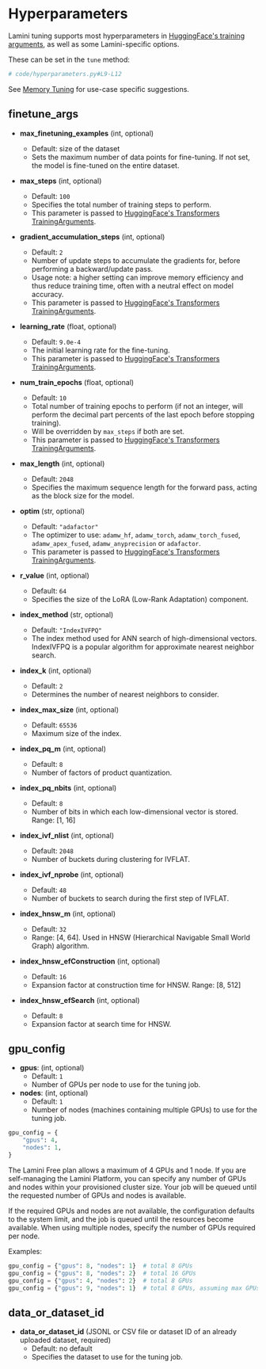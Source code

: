 # Hyperparameters

Lamini tuning supports most hyperparameters in [HuggingFace's training arguments](https://huggingface.co/docs/transformers/v4.33.3/en/main_classes/trainer#transformers.TrainingArguments), as well as some Lamini-specific options.

These can be set in the `tune` method:

```py
# code/hyperparameters.py#L9-L12
```

See [Memory Tuning](./memory_tuning.md/#memory-tuning-settings) for use-case specific suggestions.

## finetune_args

- **max_finetuning_examples** (int, optional)
    - Default: size of the dataset
    - Sets the maximum number of data points for fine-tuning. If not set, the model is fine-tuned on the entire dataset.

- **max_steps** (int, optional)
    - Default: `100`
    - Specifies the total number of training steps to perform.
    - This parameter is passed to [HuggingFace's Transformers TrainingArguments](https://huggingface.co/docs/transformers/v4.44.2/en/main_classes/trainer#transformers.TrainingArguments.max_steps).

- **gradient_accumulation_steps** (int, optional)
    - Default: `2`
    - Number of update steps to accumulate the gradients for, before performing a backward/update pass.
    - Usage note: a higher setting can improve memory efficiency and thus reduce training time, often with a neutral effect on model accuracy.
    - This parameter is passed to [HuggingFace's Transformers TrainingArguments](https://huggingface.co/docs/transformers/v4.44.2/en/main_classes/trainer#transformers.TrainingArguments.gradient_accumulation_steps).

- **learning_rate** (float, optional)
    - Default: `9.0e-4`
    - The initial learning rate for the fine-tuning.
    - This parameter is passed to [HuggingFace's Transformers TrainingArguments](https://huggingface.co/docs/transformers/v4.44.2/en/main_classes/trainer#transformers.TrainingArguments.learning_rate).

- **num_train_epochs** (float, optional)
    - Default: `10`
    - Total number of training epochs to perform (if not an integer, will perform the decimal part percents of the last epoch before stopping training).
    - Will be overridden by `max_steps` if both are set.
    - This parameter is passed to [HuggingFace's Transformers TrainingArguments](https://huggingface.co/docs/transformers/v4.44.2/en/main_classes/trainer#transformers.TrainingArguments.num_train_epochs).

- **max_length** (int, optional)
    - Default: `2048`
    - Specifies the maximum sequence length for the forward pass, acting as the block size for the model.

- **optim** (str, optional)
    - Default: `"adafactor"`
    - The optimizer to use: `adamw_hf`, `adamw_torch`, `adamw_torch_fused`, `adamw_apex_fused`, `adamw_anyprecision` or `adafactor`.
    - This parameter is passed to [HuggingFace's Transformers TrainingArguments](https://huggingface.co/docs/transformers/main/en/main_classes/trainer#transformers.TrainingArguments.optim).

- **r_value** (int, optional)
    - Default: `64`
    - Specifies the size of the LoRA (Low-Rank Adaptation) component.

- **index_method** (str, optional)
    - Default: `"IndexIVFPQ"`
    - The index method used for ANN search of high-dimensional vectors. IndexIVFPQ is a popular algorithm for approximate nearest neighbor search.

- **index_k** (int, optional)
    - Default: `2`
    - Determines the number of nearest neighbors to consider.

- **index_max_size** (int, optional)
    - Default: `65536`
    - Maximum size of the index.

- **index_pq_m** (int, optional)
    - Default: `8`
    - Number of factors of product quantization.

- **index_pq_nbits** (int, optional)
    - Default: `8`
    - Number of bits in which each low-dimensional vector is stored. Range: [1, 16]

- **index_ivf_nlist** (int, optional)
    - Default: `2048`
    - Number of buckets during clustering for IVFLAT.

- **index_ivf_nprobe** (int, optional)
    - Default: `48`
    - Number of buckets to search during the first step of IVFLAT.

- **index_hnsw_m** (int, optional)
    - Default: `32`
    - Range: [4, 64]. Used in HNSW (Hierarchical Navigable Small World Graph) algorithm.

- **index_hnsw_efConstruction** (int, optional)
    - Default: `16`
    - Expansion factor at construction time for HNSW. Range: [8, 512]

- **index_hnsw_efSearch** (int, optional)
    - Default: `8`
    - Expansion factor at search time for HNSW.

## gpu_config

- **gpus**: (int, optional)
    - Default: `1`
    - Number of GPUs per node to use for the tuning job.
- **nodes**: (int, optional)
    - Default: `1`
    - Number of nodes (machines containing multiple GPUs) to use for the tuning job.

```python
gpu_config = {
    "gpus": 4,
    "nodes": 1,
}
```

The Lamini Free plan allows a maximum of 4 GPUs and 1 node. If you are self-managing the Lamini Platform, you can specify any number of GPUs and nodes within your provisioned cluster size. Your job will be queued until the requested number of GPUs and nodes is available.

If the required GPUs and nodes are not available, the configuration defaults to the system limit, and the job is queued until the resources become available. When using multiple nodes, specify the number of GPUs required per node.

Examples:
```python
gpu_config = {"gpus": 8, "nodes": 1}  # total 8 GPUs
gpu_config = {"gpus": 8, "nodes": 2}  # total 16 GPUs
gpu_config = {"gpus": 4, "nodes": 2}  # total 8 GPUs
gpu_config = {"gpus": 9, "nodes": 1}  # total 8 GPUs, assuming max GPUs per node is 8
```

## data_or_dataset_id

- **data_or_dataset_id** (JSONL or CSV file or dataset ID of an already uploaded dataset, required)
    - Default: no default
    - Specifies the dataset to use for the tuning job.